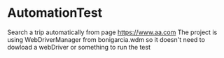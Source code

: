 # AutomationTest

Search a trip automatically from page https://www.aa.com 
The project is using WebDriverManager from bonigarcia.wdm so it doesn't need to dowload a webDriver or something to run the test
